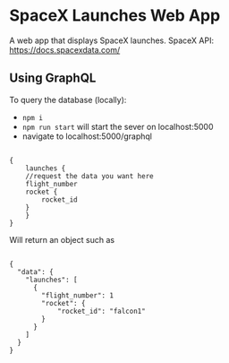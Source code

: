 # SpaceX Launches Web App

A web app that displays SpaceX launches.
SpaceX API: https://docs.spacexdata.com/

## Using GraphQL

To query the database (locally):

- `npm i`
- `npm run start` will start the sever on localhost:5000
- navigate to localhost:5000/graphql

<code>  
{
    launches {
    //request the data you want here
    flight_number
    rocket {
        rocket_id
    }
    }
} </code>

Will return an object such as

<code>
{
  "data": {
    "launches": [
      {
        "flight_number": 1
        "rocket": {
            "rocket_id": "falcon1"
        }
      }
    ]
  }
}
</code>
